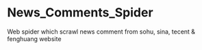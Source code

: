 # News_Comments_Spider
Web spider which scrawl news comment from sohu, sina, tecent &amp; fenghuang  website
